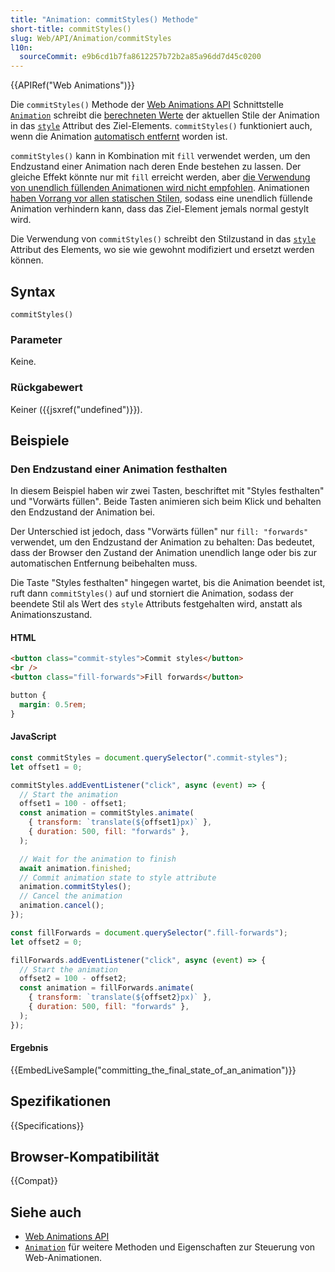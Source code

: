 ```yaml
---
title: "Animation: commitStyles() Methode"
short-title: commitStyles()
slug: Web/API/Animation/commitStyles
l10n:
  sourceCommit: e9b6cd1b7fa8612257b72b2a85a96dd7d45c0200
---
```


{{APIRef("Web Animations")}}

Die `commitStyles()` Methode der [Web Animations API](/de/docs/Web/API/Web_Animations_API) Schnittstelle [`Animation`](/de/docs/Web/API/Animation) schreibt die [berechneten Werte](/de/docs/Web/CSS/CSS_cascade/Value_processing#computed_value) der aktuellen Stile der Animation in das [`style`](/de/docs/Web/HTML/Reference/Global_attributes/style) Attribut des Ziel-Elements. `commitStyles()` funktioniert auch, wenn die Animation [automatisch entfernt](/de/docs/Web/API/Web_Animations_API/Using_the_Web_Animations_API#automatically_removing_filling_animations) worden ist.

`commitStyles()` kann in Kombination mit `fill` verwendet werden, um den Endzustand einer Animation nach deren Ende bestehen zu lassen. Der gleiche Effekt könnte nur mit `fill` erreicht werden, aber [die Verwendung von unendlich füllenden Animationen wird nicht empfohlen](https://drafts.csswg.org/web-animations-1/#fill-behavior). Animationen [haben Vorrang vor allen statischen Stilen](/de/docs/Web/CSS/CSS_cascade/Cascade#cascading_order), sodass eine unendlich füllende Animation verhindern kann, dass das Ziel-Element jemals normal gestylt wird.

Die Verwendung von `commitStyles()` schreibt den Stilzustand in das [`style`](/de/docs/Web/HTML/Reference/Global_attributes/style) Attribut des Elements, wo sie wie gewohnt modifiziert und ersetzt werden können.

## Syntax

```js-nolint
commitStyles()
```

### Parameter

Keine.

### Rückgabewert

Keiner ({{jsxref("undefined")}}).

## Beispiele

### Den Endzustand einer Animation festhalten

In diesem Beispiel haben wir zwei Tasten, beschriftet mit "Styles festhalten" und "Vorwärts füllen". Beide Tasten animieren sich beim Klick und behalten den Endzustand der Animation bei.

Der Unterschied ist jedoch, dass "Vorwärts füllen" nur `fill: "forwards"` verwendet, um den Endzustand der Animation zu behalten: Das bedeutet, dass der Browser den Zustand der Animation unendlich lange oder bis zur automatischen Entfernung beibehalten muss.

Die Taste "Styles festhalten" hingegen wartet, bis die Animation beendet ist, ruft dann `commitStyles()` auf und storniert die Animation, sodass der beendete Stil als Wert des `style` Attributs festgehalten wird, anstatt als Animationszustand.

#### HTML

```html
<button class="commit-styles">Commit styles</button>
<br />
<button class="fill-forwards">Fill forwards</button>
```

```css hidden
button {
  margin: 0.5rem;
}
```

#### JavaScript

```js
const commitStyles = document.querySelector(".commit-styles");
let offset1 = 0;

commitStyles.addEventListener("click", async (event) => {
  // Start the animation
  offset1 = 100 - offset1;
  const animation = commitStyles.animate(
    { transform: `translate(${offset1}px)` },
    { duration: 500, fill: "forwards" },
  );

  // Wait for the animation to finish
  await animation.finished;
  // Commit animation state to style attribute
  animation.commitStyles();
  // Cancel the animation
  animation.cancel();
});

const fillForwards = document.querySelector(".fill-forwards");
let offset2 = 0;

fillForwards.addEventListener("click", async (event) => {
  // Start the animation
  offset2 = 100 - offset2;
  const animation = fillForwards.animate(
    { transform: `translate(${offset2}px)` },
    { duration: 500, fill: "forwards" },
  );
});
```

#### Ergebnis

{{EmbedLiveSample("committing_the_final_state_of_an_animation")}}

## Spezifikationen

{{Specifications}}

## Browser-Kompatibilität

{{Compat}}

## Siehe auch

- [Web Animations API](/de/docs/Web/API/Web_Animations_API)
- [`Animation`](/de/docs/Web/API/Animation) für weitere Methoden und Eigenschaften zur Steuerung von Web-Animationen.
